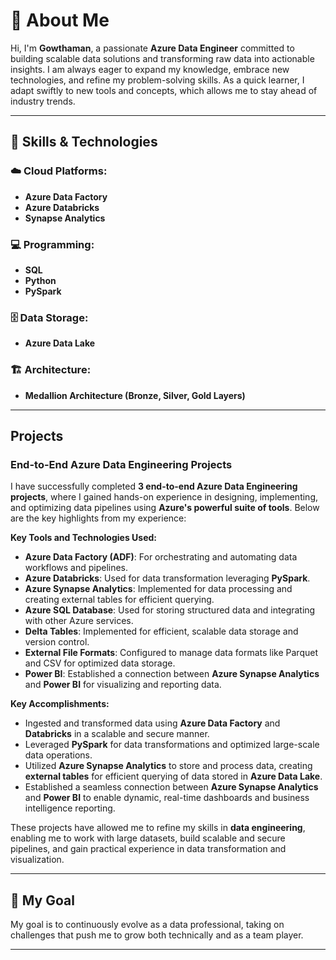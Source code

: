 # 👋 About Me

Hi, I'm **Gowthaman**, a passionate **Azure Data Engineer** committed to building scalable data solutions and transforming raw data into actionable insights. I am always eager to expand my knowledge, embrace new technologies, and refine my problem-solving skills. As a quick learner, I adapt swiftly to new tools and concepts, which allows me to stay ahead of industry trends. 

---

## 🚀 Skills & Technologies

### ☁️ Cloud Platforms:
- **Azure Data Factory**
- **Azure Databricks**
- **Synapse Analytics**

### 💻 Programming:
- **SQL**
- **Python**
- **PySpark**

### 🗄️ Data Storage:
- **Azure Data Lake**

### 🏗️ Architecture:
- **Medallion Architecture (Bronze, Silver, Gold Layers)**

---

## Projects

### **End-to-End Azure Data Engineering Projects**

I have successfully completed **3 end-to-end Azure Data Engineering projects**, where I gained hands-on experience in designing, implementing, and optimizing data pipelines using **Azure's powerful suite of tools**. Below are the key highlights from my experience:

**Key Tools and Technologies Used:**
- **Azure Data Factory (ADF)**: For orchestrating and automating data workflows and pipelines.
- **Azure Databricks**: Used for data transformation leveraging **PySpark**.
- **Azure Synapse Analytics**: Implemented for data processing and creating external tables for efficient querying.
- **Azure SQL Database**: Used for storing structured data and integrating with other Azure services.
- **Delta Tables**: Implemented for efficient, scalable data storage and version control.
- **External File Formats**: Configured to manage data formats like Parquet and CSV for optimized data storage.
- **Power BI**: Established a connection between **Azure Synapse Analytics** and **Power BI** for visualizing and reporting data.

**Key Accomplishments:**
- Ingested and transformed data using **Azure Data Factory** and **Databricks** in a scalable and secure manner.
- Leveraged **PySpark** for data transformations and optimized large-scale data operations.
- Utilized **Azure Synapse Analytics** to store and process data, creating **external tables** for efficient querying of data stored in **Azure Data Lake**.
- Established a seamless connection between **Azure Synapse Analytics** and **Power BI** to enable dynamic, real-time dashboards and business intelligence reporting.

These projects have allowed me to refine my skills in **data engineering**, enabling me to work with large datasets, build scalable and secure pipelines, and gain practical experience in data transformation and visualization.

---

## 🌱 My Goal

My goal is to continuously evolve as a data professional, taking on challenges that push me to grow both technically and as a team player.

---

<!---
GowthamanNandakumaran/GowthamanNandakumaran is a ✨ special ✨ repository because its `README.md` (this file) appears on your GitHub profile.
You can click the Preview link to take a look at your changes.
--->
